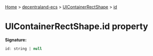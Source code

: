 [Home](./index) &gt; [decentraland-ecs](./decentraland-ecs.md) &gt; [UIContainerRectShape](./decentraland-ecs.uicontainerrectshape.md) &gt; [id](./decentraland-ecs.uicontainerrectshape.id.md)

# UIContainerRectShape.id property


**Signature:**
```javascript
id: string | null
```
